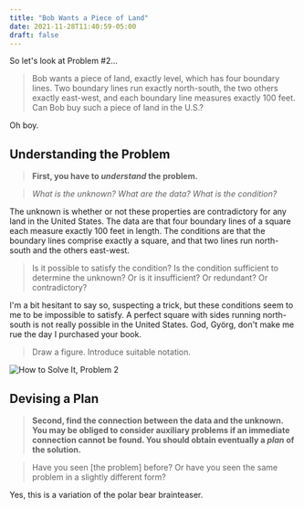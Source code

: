 ```yaml
---
title: "Bob Wants a Piece of Land"
date: 2021-11-28T11:40:59-05:00
draft: false
---
```

So let's look at Problem #2...

>Bob wants a piece of land, exactly level, which has four boundary lines.  Two boundary lines run exactly north-south, the two others exactly east-west, and each boundary line measures exactly 100 feet.  Can Bob buy such a piece of land in the U.S.?

Oh boy.

## Understanding the Problem
> **First, you have to _understand_ the problem.**

> _What is the unknown?  What are the data?  What is the condition?_

The unknown is whether or not these properties are contradictory for any land in the United States.  The data are that four boundary lines of a square each measure exactly 100 feet in length.  The conditions are that the boundary lines comprise exactly a square, and that two lines run north-south and the others east-west.

> Is it possible to satisfy the condition?  Is the condition sufficient to determine the unknown?  Or is it insufficient?  Or redundant?  Or contradictory?

I'm a bit hesitant to say so, suspecting a trick, but these conditions seem to me to be impossible to satisfy.  A perfect square with sides running north-south is not really possible in the United States.  God, Györg, don't make me rue the day I purchased your book.

> Draw a figure.  Introduce suitable notation.

![_How to Solve It_, Problem 2](/images/RB-2021-11-28-11.56.29.jpg)


## Devising a Plan
> **Second, find the connection between the data and the unknown.  You may be obliged to consider auxiliary problems if an immediate connection cannot be found.  You should obtain eventually a _plan_ of the solution.**

> Have you seen [the problem] before?  Or have you seen the same problem in a slightly different form?

Yes, this is a variation of the polar bear brainteaser.

